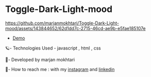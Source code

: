 # Toggle-Dark-Light-mood

https://github.com/marjanmokhtari/Toggle-Dark-Light-mood/assets/143844652/62d1dd7c-2715-46cd-ae9b-e5fae185107e

* [Demo](https://marjanmokhtari.github.io/Toggle-Dark-Light-mood/)

🪐- Technologies Used - javascript , html , css 

🐞- Developed by marjan mokhtari

📲- How to reach me : with my [instagram](https://www.instagram.com/marjanmokhtari.web) and [linkedin](https://www.linkedin.com/in/marjanmokhtari)
